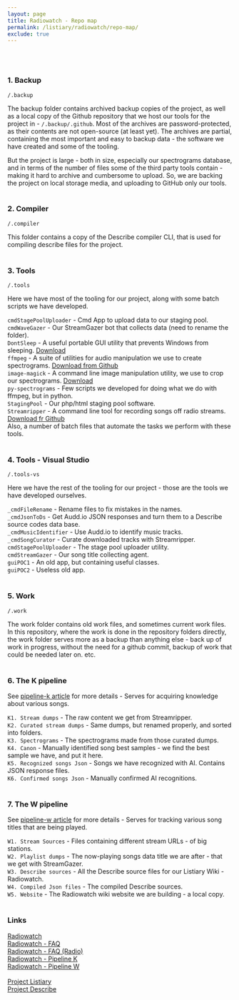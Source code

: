 ```yaml
---
layout: page
title: Radiowatch - Repo map
permalink: /listiary/radiowatch/repo-map/
exclude: true
---
```

<br><br>
### 1. Backup

`/.backup`  

The backup folder contains archived backup copies of the project, as well as a local copy of the Github repository that we host our tools for the project in - `/.backup/.github`.
Most of the archives are password-protected, as their contents are not open-source (at least yet). The archives are partial, containing the most important and easy to backup data - the software we have created and some of the tooling.

But the project is large - both in size, especially our spectrograms database, and in terms of the number of files some of the third party tools contain - making it hard to archive and cumbersome to upload. So, we are backing the project on local storage media, and uploading to GitHub only our tools.
<br>
<br>

### 2. Compiler

`/.compiler`

This folder contains a copy of the Describe compiler CLI, that is used for compiling describe files for the project.
<br>
<br>


### 3. Tools

`/.tools`

Here we have most of the tooling for our project, along with some batch scripts we have developed.

`cmdStagePoolUploader` - Cmd App to upload data to our staging pool.<br>
`cmdWaveGazer` - Our StreamGazer bot that collects data (need to rename the folder).<br>
`DontSleep` - A useful portable GUI utility that prevents Windows from sleeping. [Download](https://dont-sleep.en.softonic.com/)<br>
`ffmpeg` - A suite of utilities for audio manipulation we use to create spectrograms. [Download from Github](https://github.com/FFmpeg/FFmpeg)<br>
`image-magick` - A command line image manipulation utility, we use to crop our spectrograms. [Download](https://imagemagick.org/script/download.php)<br>
`py-spectrograms` - Few scripts we developed for doing what we do with ffmpeg, but in python.<br>
`StagingPool` - Our php/html staging pool software.<br>
`Streamripper` - A command line tool for recording songs off radio streams. [Download fr Github](https://github.com/streamripper/streamripper)<br>
Also, a number of batch files that automate the tasks we perform with these tools.
<br>
<br>

### 4. Tools - Visual Studio

`/.tools-vs`

Here we have the rest of the tooling for our project - those are the tools we have developed ourselves.

`_cmdFileRename` - Rename files to fix mistakes in the names.<br>
`_cmdJsonToDs` - Get Audd.io JSON responses and turn them to a Describe source codes data base.<br>
`_cmdMusicIdentifier` - Use Audd.io to identify music tracks.<br>
`_cmdSongCurator` - Curate downloaded tracks with Streamripper.<br>
`cmdStagePoolUploader` - The stage pool uploader utility.<br>
`cmdStreamGazer` - Our song title collecting agent.<br>
`guiPOC1` - An old app, but containing useful classes.<br>
`guiPOC2` - Useless old app.
<br>
<br>

### 5. Work

`/.work`

The work folder contains old work files, and sometimes current work files. In this repository, where the work is done in the repository folders directly, the work folder serves more as a backup than anything else - back up of work in progress, without the need for a github commit, backup of work that could be needed later on. etc.
<br>
<br>


### 6. The K pipeline 

See [pipeline-k article](/listiary/radiowatch/pipeline-k/) for more details - Serves for acquiring knowledge about various songs.

`K1. Stream dumps` - The raw content we get from Streamripper.<br>
`K2. Curated stream dumps` - Same dumps, but renamed properly, and sorted into folders.<br>
`K3. Spectrograms` - The spectrograms made from those curated dumps.<br>
`K4. Canon` - Manually identified song best samples - we find the best sample we have, and put it here.<br>
`K5. Recognized songs Json` - Songs we have recognized with AI. Contains JSON response files.<br>
`K6. Confirmed songs Json` - Manually confirmed AI recognitions.
<br>
<br>


### 7. The W pipeline 
See [pipeline-w article](/listiary/radiowatch/pipeline-w/) for more details - Serves for tracking various song titles that are being played.

`W1. Stream Sources` - Files containing different stream URLs - of big stations.<br>
`W2. Playlist dumps` - The now-playing songs data title we are after - that we get with StreamGazer.<br>
`W3. Describe sources` - All the Describe source files for our Listiary Wiki - Radiowatch.<br>
`W4. Compiled Json files` - The compiled Describe sources.<br>
`W5. Website` - The Radiowatch wiki website we are building - a local copy.
<br>
<br>

### Links
[Radiowatch](/listiary/radiowatch/)<br>
[Radiowatch - FAQ](/listiary/radiowatch/ifaq/)<br>
[Radiowatch - FAQ (Radio)](/listiary/radiowatch/rfaq/)<br>
[Radiowatch - Pipeline K](/listiary/radiowatch/pipeline-k/)<br>
[Radiowatch - Pipeline W](/listiary/radiowatch/pipeline-w/)<br>
<br>
[Project Listiary](/listiary/)<br>
[Project Describe](/language/)